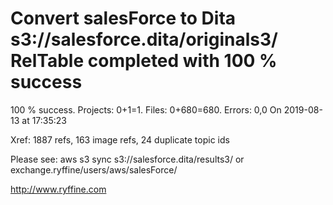 # Convert salesForce to Dita s3://salesforce.dita/originals3/ RelTable completed with 100 % success

100 % success. Projects: 0+1=1.  Files: 0+680=680. Errors: 0,0  On 2019-08-13 at 17:35:23

Xref: 1887 refs, 163 image refs, 24 duplicate topic ids

Please see: aws s3 sync s3://salesforce.dita/results3/ or exchange.ryffine/users/aws/salesForce/

http://www.ryffine.com
